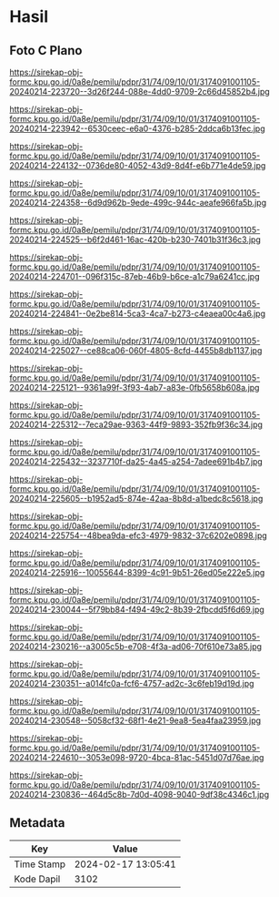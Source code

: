 # Hasil

## Foto C Plano

https://sirekap-obj-formc.kpu.go.id/0a8e/pemilu/pdpr/31/74/09/10/01/3174091001105-20240214-223720--3d26f244-088e-4dd0-9709-2c66d45852b4.jpg

https://sirekap-obj-formc.kpu.go.id/0a8e/pemilu/pdpr/31/74/09/10/01/3174091001105-20240214-223942--6530ceec-e6a0-4376-b285-2ddca6b13fec.jpg

https://sirekap-obj-formc.kpu.go.id/0a8e/pemilu/pdpr/31/74/09/10/01/3174091001105-20240214-224132--0736de80-4052-43d9-8d4f-e6b771e4de59.jpg

https://sirekap-obj-formc.kpu.go.id/0a8e/pemilu/pdpr/31/74/09/10/01/3174091001105-20240214-224358--6d9d962b-9ede-499c-944c-aeafe966fa5b.jpg

https://sirekap-obj-formc.kpu.go.id/0a8e/pemilu/pdpr/31/74/09/10/01/3174091001105-20240214-224525--b6f2d461-16ac-420b-b230-7401b31f36c3.jpg

https://sirekap-obj-formc.kpu.go.id/0a8e/pemilu/pdpr/31/74/09/10/01/3174091001105-20240214-224701--096f315c-87eb-46b9-b6ce-a1c79a6241cc.jpg

https://sirekap-obj-formc.kpu.go.id/0a8e/pemilu/pdpr/31/74/09/10/01/3174091001105-20240214-224841--0e2be814-5ca3-4ca7-b273-c4eaea00c4a6.jpg

https://sirekap-obj-formc.kpu.go.id/0a8e/pemilu/pdpr/31/74/09/10/01/3174091001105-20240214-225027--ce88ca06-060f-4805-8cfd-4455b8db1137.jpg

https://sirekap-obj-formc.kpu.go.id/0a8e/pemilu/pdpr/31/74/09/10/01/3174091001105-20240214-225121--9361a99f-3f93-4ab7-a83e-0fb5658b608a.jpg

https://sirekap-obj-formc.kpu.go.id/0a8e/pemilu/pdpr/31/74/09/10/01/3174091001105-20240214-225312--7eca29ae-9363-44f9-9893-352fb9f36c34.jpg

https://sirekap-obj-formc.kpu.go.id/0a8e/pemilu/pdpr/31/74/09/10/01/3174091001105-20240214-225432--3237710f-da25-4a45-a254-7adee691b4b7.jpg

https://sirekap-obj-formc.kpu.go.id/0a8e/pemilu/pdpr/31/74/09/10/01/3174091001105-20240214-225605--b1952ad5-874e-42aa-8b8d-a1bedc8c5618.jpg

https://sirekap-obj-formc.kpu.go.id/0a8e/pemilu/pdpr/31/74/09/10/01/3174091001105-20240214-225754--48bea9da-efc3-4979-9832-37c6202e0898.jpg

https://sirekap-obj-formc.kpu.go.id/0a8e/pemilu/pdpr/31/74/09/10/01/3174091001105-20240214-225916--10055644-8399-4c91-9b51-26ed05e222e5.jpg

https://sirekap-obj-formc.kpu.go.id/0a8e/pemilu/pdpr/31/74/09/10/01/3174091001105-20240214-230044--5f79bb84-f494-49c2-8b39-2fbcdd5f6d69.jpg

https://sirekap-obj-formc.kpu.go.id/0a8e/pemilu/pdpr/31/74/09/10/01/3174091001105-20240214-230216--a3005c5b-e708-4f3a-ad06-70f610e73a85.jpg

https://sirekap-obj-formc.kpu.go.id/0a8e/pemilu/pdpr/31/74/09/10/01/3174091001105-20240214-230351--a014fc0a-fcf6-4757-ad2c-3c6feb19d19d.jpg

https://sirekap-obj-formc.kpu.go.id/0a8e/pemilu/pdpr/31/74/09/10/01/3174091001105-20240214-230548--5058cf32-68f1-4e21-9ea8-5ea4faa23959.jpg

https://sirekap-obj-formc.kpu.go.id/0a8e/pemilu/pdpr/31/74/09/10/01/3174091001105-20240214-224610--3053e098-9720-4bca-81ac-5451d07d76ae.jpg

https://sirekap-obj-formc.kpu.go.id/0a8e/pemilu/pdpr/31/74/09/10/01/3174091001105-20240214-230836--464d5c8b-7d0d-4098-9040-9df38c4346c1.jpg


## Metadata

| Key        | Value               |
| ---------- | ------------------- |
| Time Stamp | 2024-02-17 13:05:41 |
| Kode Dapil | 3102                |



